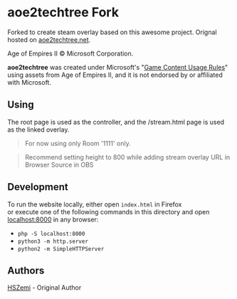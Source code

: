 # aoe2techtree Fork 
Forked to create steam overlay based on this awesome project. Orignal hosted on [aoe2techtree.net](https://aoe2techtree.net).



Age of Empires II © Microsoft Corporation.

**aoe2techtree** was created under Microsoft's "[Game Content Usage Rules](https://www.xbox.com/en-us/developers/rules)" using assets from Age of Empires II,
and it is not endorsed by or affiliated with Microsoft.
## Using
The root page is used as the controller, and the /stream.html page is used as the linked overlay.

> For now using only Room '1111' only.

> Recommend setting height to 800 while adding stream overlay URL in Browser Source in OBS

## Development

To run the website locally, either open `index.html` in Firefox  
or execute one of the following commands in this directory and 
open [localhost:8000](http://localhost:8000) in any browser:
 - `php -S localhost:8000`
 - `python3 -m http.server`
 - `python2 -m SimpleHTTPServer`

## Authors
[HSZemi](https://github.com/hszemi) - Original Author
